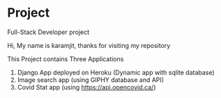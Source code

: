 # Project

Full-Stack Developer project

Hi, My name is karamjit, thanks for visiting my repository

This Project contains Three Applications

1. Django App deployed on Heroku (Dynamic app with sqlite database)
2. Image search app (using GIPHY database and API)
3. Covid Stat app (using https://api.opencovid.ca/)


     
